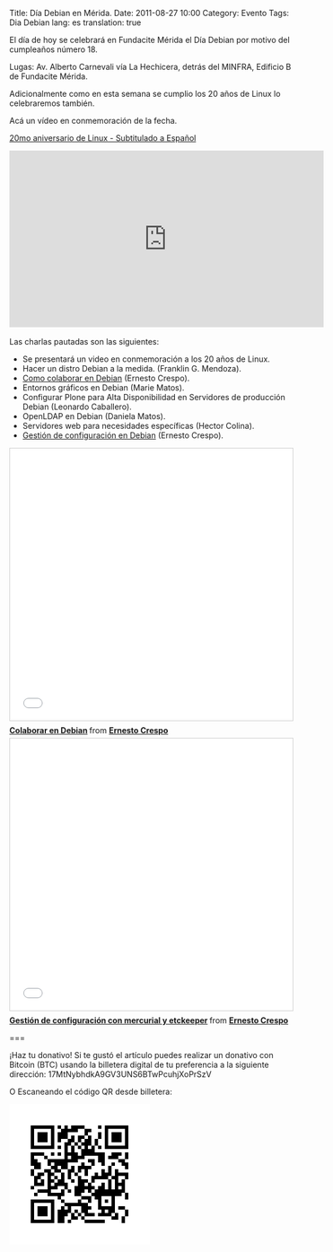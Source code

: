 Title: Día Debian en Mérida.
Date: 2011-08-27 10:00
Category: Evento
Tags: Dia Debian
lang: es
translation: true

El día de hoy se celebrará en Fundacite Mérida el Día Debian por motivo del cumpleaños número 18.

Lugas: Av. Alberto Carnevali vía La Hechicera, detrás del MINFRA, Edificio B de Fundacite Mérida. 

Adicionalmente como en esta semana se cumplio los 20 años de Linux lo celebraremos también.

Acá un vídeo en conmemoración de la fecha.

[20mo aniversario de Linux - Subtitulado a Español](https://www.youtube.com/watch?v=MTBX0j86Ca4)

<iframe width="560" height="315" src="https://www.youtube.com/embed/MTBX0j86Ca4" frameborder="0" allow="accelerometer; autoplay; encrypted-media; gyroscope; picture-in-picture" allowfullscreen></iframe>

Las charlas pautadas son las siguientes:

* Se presentará un video en conmemoración a los 20 años de Linux.
* Hacer un distro Debian a la medida. (Franklin G. Mendoza).
* [Como colaborar en Debian](https://www.slideshare.net/ecrespo/colaborar-en-debian) (Ernesto Crespo). 
* Entornos gráficos en Debian (Marie Matos).
* Configurar Plone para Alta Disponibilidad en Servidores de producción Debian (Leonardo Caballero).
* OpenLDAP en Debian (Daniela Matos).
* Servidores web para necesidades específicas (Hector Colina).
* [Gestión de configuración en Debian](https://www.slideshare.net/ecrespo/gestin-de-configuracin-con-mercurial-y-etckeeper) (Ernesto Crespo).

<iframe src="//www.slideshare.net/slideshow/embed_code/key/1hfjb7gjuApsKK" width="595" height="485" frameborder="0" marginwidth="0" marginheight="0" scrolling="no" style="border:1px solid #CCC; border-width:1px; margin-bottom:5px; max-width: 100%;" allowfullscreen> </iframe> <div style="margin-bottom:5px"> <strong> <a href="//www.slideshare.net/ecrespo/colaborar-en-debian" title="Colaborar en Debian" target="_blank">Colaborar en Debian</a> </strong> from <strong><a href="https://www.slideshare.net/ecrespo" target="_blank">Ernesto Crespo</a></strong> </div>


<iframe src="//www.slideshare.net/slideshow/embed_code/key/JeTnQHWWkyt8N1" width="595" height="485" frameborder="0" marginwidth="0" marginheight="0" scrolling="no" style="border:1px solid #CCC; border-width:1px; margin-bottom:5px; max-width: 100%;" allowfullscreen> </iframe> <div style="margin-bottom:5px"> <strong> <a href="//www.slideshare.net/ecrespo/gestin-de-configuracin-con-mercurial-y-etckeeper" title="Gestión de configuración con mercurial y etckeeper" target="_blank">Gestión de configuración con mercurial y etckeeper</a> </strong> from <strong><a href="https://www.slideshare.net/ecrespo" target="_blank">Ernesto Crespo</a></strong> </div>







===

¡Haz tu donativo!
Si te gustó el artículo puedes realizar un donativo con Bitcoin (BTC)
usando la billetera digital de tu preferencia a la siguiente
dirección: 17MtNybhdkA9GV3UNS6BTwPcuhjXoPrSzV

O Escaneando el código QR desde billetera:

![17MtNybhdkA9GV3UNS6BTwPcuhjXoPrSzV](./images/17MtNybhdkA9GV3UNS6BTwPcuhjXoPrSzV.png)
